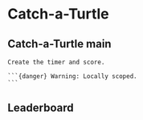 # Catch-a-Turtle

## Catch-a-Turtle main

````{py:function} csp.art.functions.catch_a_turtle.catch_a_turtle.countdown()
Create the timer and score.

```{danger} Warning: Locally scoped.
```
````

## Leaderboard

```{autofunction} csp.art.functions.catch_a_turtle.leaderboard.get_names()

```

```{autofunction} csp.art.functions.catch_a_turtle.leaderboard.get_scores()

```

```{autofunction} csp.art.functions.catch_a_turtle.leaderboard.update_leaderboard()

```

```{autofunction} csp.art.functions.catch_a_turtle.leaderboard.draw_leaderboard()

```
